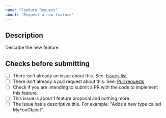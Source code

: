 ```yaml
---
name: "Feature Request"
about: 'Request a new feature'
---
```


## Description

Describe the new feature.

## Checks before submitting

* [ ] There isn't already an issue about this. See: [Issues list](https://github.com/phptypes/typing/issues)
* [ ] There isn't already a pull request about this. See: [Pull requests](https://github.com/phptypes/typing/pulls)
* [ ] Check if you are intending to submit a PR with the code to implement this feature.
* [ ] This issue is about 1 feature proposal and nothing more.
* [ ] The issue has a descriptive title. For example: "Adds a new type called MyFooObject".
